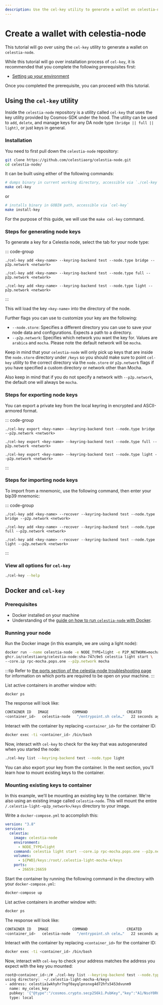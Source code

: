```yaml
---
description: Use the cel-key utility to generate a wallet on celestia-node.
---
```


# Create a wallet with celestia-node

This tutorial will go over using the `cel-key` utility
to generate a wallet on `celestia-node`.

While this tutorial will go over installation process
of `cel-key`, it is recommended that you complete
the following prerequisites first:

- [Setting up your environment](../nodes/environment.mdx)

Once you completed the prerequisite, you can proceed with this
tutorial.

## Using the `cel-key` utility

Inside the `celestia-node` repository is a utility called `cel-key` that uses
the key utility provided by Cosmos-SDK under the hood. The utility can be
used to `add`, `delete`, and manage keys for any DA node
type `(bridge || full || light)`, or just keys in general.

### Installation

You need to first pull down the `celestia-node` repository:

```sh
git clone https://github.com/celestiaorg/celestia-node.git
cd celestia-node/
```

It can be built using either of the following commands:

```sh
# dumps binary in current working directory, accessible via `./cel-key`
make cel-key
```

or

```sh
# installs binary in GOBIN path, accessible via `cel-key`
make install-key
```

For the purpose of this guide, we will use the `make cel-key` command.

### Steps for generating node keys

To generate a key for a Celestia node, select
the tab for your node type:

::: code-group

<!-- markdownlint-disable MD013 -->

```bash-vue [Bridge]
./cel-key add <key-name> --keyring-backend test --node.type bridge --p2p.network <network>
```

```bash-vue [Full]
./cel-key add <key-name> --keyring-backend test --node.type full --p2p.network <network>
```

```bash-vue [Light]
./cel-key add <key-name> --keyring-backend test --node.type light --p2p.network <network>
```

<!-- markdownlint-enable MD013 -->

:::

This will load the key `<key-name>` into the directory of the node.

Further flags you can use to customize your key are the following:

- `--node.store`: Specifies a different directory you can use to
  save your node data and configurations. Expects a path to a directory.
- `--p2p.network`: Specifies which network you want the key for. Values
  are `arabica` and `mocha`. Please note the default network will be `mocha`.

Keep in mind that your `celestia-node` will only pick up keys that
are inside the `node.store` directory under `/keys` so you should make
sure to point `cel-key` utility to the correct directory via the
`node.store` or `p2p.network` flags if you have specified a custom
directory or network other than Mocha.

Also keep in mind that if you do not specify a network with `--p2p.network`,
the default one will always be `mocha`.

### Steps for exporting node keys

You can export a private key from the local keyring in encrypted and
ASCII-armored format.

::: code-group

<!-- markdownlint-disable MD013 -->

```bash-vue [Bridge]
./cel-key export <key-name> --keyring-backend test --node.type bridge --p2p.network <network>
```

```bash-vue [Full]
./cel-key export <key-name> --keyring-backend test --node.type full --p2p.network <network>
```

```bash-vue [Light]
./cel-key export <key-name> --keyring-backend test --node.type light --p2p.network <network>
```

<!-- markdownlint-enable MD013 -->

:::

### Steps for importing node keys

To import from a mnemonic, use the following command,
then enter your bip39 mnemonic:

::: code-group

<!-- markdownlint-disable MD013 -->

```bash-vue [Bridge]
./cel-key add <key-name> --recover --keyring-backend test --node.type bridge --p2p.network <network>
```

```bash-vue [Full]
./cel-key add <key-name> --recover --keyring-backend test --node.type full --p2p.network <network>
```

```bash-vue [Light]
./cel-key add <key-name> --recover --keyring-backend test --node.type light --p2p.network <network>
```

<!-- markdownlint-enable MD013 -->

:::

### View all options for `cel-key`

```sh
./cel-key --help
```

## Docker and `cel-key`

### Prerequisites

- Docker installed on your machine
- Understanding of the
  [guide on how to run `celestia-node` with Docker](../nodes/docker-images.mdx).

### Running your node

Run the Docker image (in this example, we are using a light node):

<!-- markdownlint-disable MD013 -->

```bash
docker run --name celestia-node -e NODE_TYPE=light -e P2P_NETWORK=mocha -p 26659:26659 \
ghcr.io/celestiaorg/celestia-node:sha-747c9e5 celestia light start \
--core.ip rpc-mocha.pops.one --p2p.network mocha
```

<!-- markdownlint-enable MD013 -->

:::tip
Refer to
[the ports section of the celestia-node troubleshooting page](../../nodes/celestia-node-troubleshooting/#ports)
for information on which ports are required to be open on your machine.
:::

List active containers in another window with:

```bash
docker ps
```

The response will look like:

<!-- markdownlint-disable MD013 -->

```bash
CONTAINER ID   IMAGE           COMMAND                  CREATED          STATUS          PORTS      NAMES
<container_id>   celestia-node   "/entrypoint.sh cele…"   22 seconds ago   Up 21 seconds   2121/tcp   docker-compose-test-celestia-1
```

<!-- markdownlint-enable MD013 -->

Interact with the container by replacing `<container_id>` for the container ID:

```bash
docker exec -ti <container_id> /bin/bash
```

Now, interact with `cel-key` to check for the key that was autogenerated when
you started the node:

```bash
./cel-key list --keyring-backend test --node.type light
```

You can also export your key from the container. In the next section, you'll
learn how to mount existing keys to the container.

### Mounting existing keys to container

In this example, we'll be mounting an existing key to the container. We're also
using an existing image called `celestia-node`. This will mount the entire
`/.celestia-light-<p2p_network>/keys` directory to your image.

Write a `docker-compose.yml` to accomplish this:

<!-- markdownlint-disable MD013 -->

```yaml
version: "3.8"
services:
  celestia:
    image: celestia-node
    environment:
      - NODE_TYPE=light
    command: celestia light start --core.ip rpc-mocha.pops.one --p2p.network mocha --keyring.accname my_celes_key
    volumes:
      - ${PWD}/keys:/root/.celestia-light-mocha-4/keys
    ports:
      - 26659:26659
```

Start the container by running the following command in the directory with your `docker-compose.yml`:

```bash
docker-compose up
```

List active containers in another window with:

```bash
docker ps
```

The response will look like:

```bash
CONTAINER ID   IMAGE           COMMAND                  CREATED          STATUS          PORTS      NAMES
<container_id>   celestia-node   "/entrypoint.sh cele…"   22 seconds ago   Up 21 seconds   2121/tcp   docker-compose-test-celestia-1
```

Interact with the container by replacing `<container_id>` for the container ID:

```bash
docker exec -ti <container_id> /bin/bash
```

Now, interact with `cel-key` to check your address matches the address you
expect with the key you mounted:

```bash
root@<container_id>:/# ./cel-key list --keyring-backend test --node.type light
using directory:  ~/.celestia-light-mocha-4/keys
- address: celestia1wkhyhr7ngf0ayqlpnsnxg4d72hfs5453dvunm9
  name: my_celes_key
  pubkey: '{"@type":"/cosmos.crypto.secp256k1.PubKey","key":"A1/NsoY0RGL7Hqt4VWLg441GQKJsZ2fBUnZXipgns8oV"}'
  type: local
```
